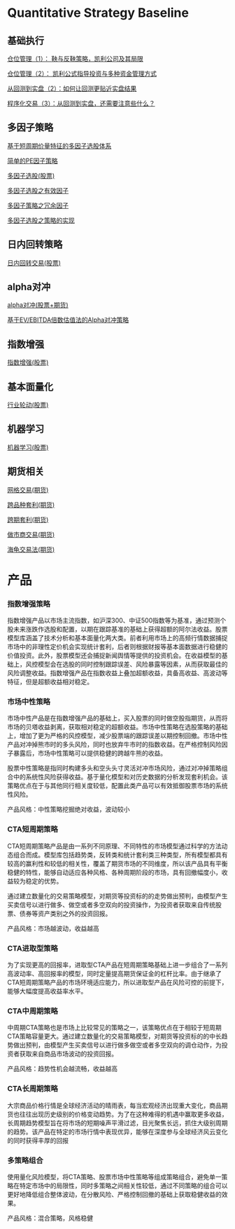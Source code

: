 # Quantitative Strategy Baseline
## 基础执行
[仓位管理（1）： 鞅与反鞅策略，凯利公司及其局限](https://www.myquant.cn/community/topic/673/2)

[仓位管理（2）： 凯利公式指导投资与多种资金管理方式](https://www.myquant.cn/community/topic/679)

[从回测到实盘（2）：如何让回测更贴近实盘结果](https://www.myquant.cn/community/topic/665)

[程序化交易（3）：从回测到实盘，还需要注意些什么？](https://www.myquant.cn/community/topic/668)



## 多因子策略
[基于短周期价量特征的多因子选股体系](https://github.com/SelenaMa9812/Short-term_Multi-factor_Alpha)

[简单的PE因子策略](https://github.com/myquant/strategy)

[多因子选股(股票)](https://www.myquant.cn/docs/python_strategyies/103)

[多因子选股之有效因子](https://www.myquant.cn/community/topic/690)

[多因子策略之冗余因子](https://www.myquant.cn/community/topic/695)

[多因子选股之策略的实现](https://www.myquant.cn/community/topic/708/2)

## 日内回转策略
[日内回转交易(股票)](https://www.myquant.cn/docs/python_strategyies/108)

## alpha对冲
[alpha对冲(股票+期货)](https://www.myquant.cn/docs/python_strategyies/101)

[基于EV/EBITDA倍数估值法的Alpha对冲策略](https://www.myquant.cn/community/topic/522)

## 指数增强
[指数增强(股票)](https://www.myquant.cn/docs/python_strategyies/105)

## 基本面量化
[行业轮动(股票)](https://www.myquant.cn/docs/python_strategyies/111)

## 机器学习
[机器学习(股票)](https://www.myquant.cn/docs/python_strategyies/112)

## 期货相关
[网格交易(期货)](https://www.myquant.cn/docs/python_strategyies/104)

[跨品种套利(期货)](https://www.myquant.cn/docs/python_strategyies/106)

[跨期套利(期货)](https://www.myquant.cn/docs/python_strategyies/107)

[做市商交易(期货)](https://www.myquant.cn/docs/python_strategyies/109)

[海龟交易法(期货)](https://www.myquant.cn/docs/python_strategyies/110)


# 产品
### 指数增强策略
指数增强产品以市场主流指数，如沪深300、中证500指数等为基准，通过预测个股未来涨跌作选股和配置，以期在跟踪基准的基础上获得超额的阿尔法收益。股票模型库涵盖了技术分析和基本面量化两大类。前者利用市场上的高频行情数据捕捉市场中的非理性定价机会实现统计套利，后者则根据财报等基本面数据进行稳健的价值投资。此外，股票模型还会捕捉新闻舆情等提供的投资机会。在收益模型的基础上，风控模型会在选股的同时控制跟踪误差、风险暴露等因素，从而获取最佳的风险调整收益。指数增强产品在指数收益上叠加超额收益，具备高收益、高波动等特征，但是超额收益相对稳定。				
### 市场中性策略
市场中性产品是在指数增强产品的基础上，买入股票的同时做空股指期货，从而将市场的贝塔收益剥离，获取相对稳定的超额收益。市场中性策略在选股策略的基础上，增加了更为严格的风控模型，减少股票端的跟踪误差以期控制回撤。市场中性产品对冲掉熊市时的多头风险，同时也放弃牛市时的指数收益。在严格控制风险因子暴露后，市场中性策略可以提供稳健的跨越牛熊的收益。	

股票中性策略是指同时构建多头和空头头寸灵活对冲市场风险，通过对冲掉策略组合中的系统性风险获得收益。基于量化模型和对历史数据的分析发现套利机会。该策略优点在于与其他同行相关度较低，配置此类产品可以有效抵御股票市场的系统性风险。	

产品风格：中性策略挖掘绝对收益，波动较小											
### CTA短周期策略
CTA短周期策略产品是由一系列不同原理、不同特性的市场模型通过科学的方法动态组合而成。模型库包括趋势类，反转类和统计套利类三种类型，所有模型都具有较高的赢利性和较低的相关性，覆盖了期货市场的不同维度，所以该产品具有平衡稳健的特性，能够自动适应各种风格、各种周期阶段的市场，具有回撤幅度小，收益较为稳定的优势。					

通过建立数量化的交易策略模型，对期货等投资标的的走势做出预判，由模型产生买卖信号以进行做多、做空或者多空双向的投资操作，为投资者获取来自传统股票、债券等资产类别之外的投资回报。	

产品风格：市场越波动，收益越高											
### CTA进取型策略
为了实现更高的回报率，进取型CTA产品在短周期策略基础上进一步组合了一系列高波动率、高回报率的模型，同时定量提高期货保证金的杠杆比率。由于继承了CTA短周期策略产品的市场环境适应能力，所以进取型产品在风险可控的前提下，能够大幅度提高收益率水平。											
### CTA中周期策略
中周期CTA策略也是市场上比较常见的策略之一，该策略优点在于相较于短周期CTA策略容量更大。通过建立数量化的交易策略模型，对期货等投资标的的中长趋势做出预判，由模型产生买卖信号以进行做多做空或者多空双向的调仓动作，为投资者获取来自商品市场波动的投资回报。				

产品风格：趋势性机会越流畅，收益越高											
### CTA长周期策略
大宗商品价格行情是全球经济活动的晴雨表，每当宏观经济出现重大变化，商品期货也往往出现历史级别的价格变动趋势。为了在这种难得的机遇中赢取更多收益，长周期趋势模型旨在将市场的短期噪声平滑过滤，目光聚焦长远，抓住大级别周期的趋势。该产品在特定的市场行情中表现优异，能够在深度参与全球经济风云变化的同时获得丰厚的回报											
### 多策略组合
使用量化风险模型，将CTA策略、股票市场中性策略等组成策略组合，避免单一策略在特定市场中的局限性，同时多策略之间相关性较低，通过不同策略的组合可以更好地降低组合整体波动，在分散风险、严格控制回撤的基础上获取稳健收益的效果。		

产品风格：混合策略，风格稳健											


